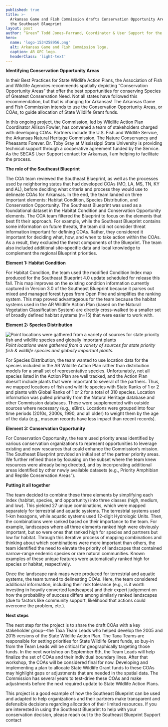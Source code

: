 ```yaml
---
published: true
title: >-
  Arkansas Game and Fish Commission drafts Conservation Opportunity Areas using
  the Southeast Blueprint
layout: post
author: “Green” Todd Jones-Farrand, Coordinator & User Support for the Middle South subregion of the Southeast Blueprint
hero:
  name: 'logo-1534258956.png'
  alt: Arkansas Game and Fish Commission logo.
  caption: AR GFC logo.
  headerClass: 'light-text'
---
```

**Identifying Conservation Opportunity Areas**

In their Best Practices for State Wildlife Action Plans, the Association of Fish and Wildlife Agencies recommends spatially depicting “Conservation Opportunity Areas” that offer the best opportunities for conserving Species of Greatest Conservation Need. Not all states have followed this recommendation, but that is changing for Arkansas! The Arkansas Game and Fish Commission intends to use the Conservation Opportunity Areas, or COAs, to guide allocation of State Wildlife Grant funds.

In this ongoing project, the Commission, led by Wildlife Action Plan Coordinator Allison Fowler, has convened a team of stakeholders charged with developing COAs. Partners include the U.S. Fish and Wildlife Service, the Arkansas Natural Heritage Commission, The Nature Conservancy and Pheasants Forever. Dr. Toby Gray at Mississippi State University is providing technical support through a cooperative agreement funded by the Service. As the SECAS User Support contact for Arkansas, I am helping to facilitate the process.

<!--more-->

**The role of the Southeast Blueprint**

The COA team reviewed the Southeast Blueprint, as well as the processes used by neighboring states that had developed COAs (MO, LA, MS, TN, KY and AL), before deciding what criteria and process they would use to delineate COAs for Arkansas. In the end, the team landed on three important elements: Habitat Condition, Species Distribution, and Conservation Opportunity. The Southeast Blueprint was used as a foundational dataset in the Habitat Condition and Conservation Opportunity elements. The COA team filtered the Blueprint to focus on the elements that best fit their approach. For example, while the Southeast Blueprint contains some information on future threats, the team did not consider threat information important for defining COAs. Rather, they considered it important for deciding what, how, and when to take action within the COAs. As a result, they excluded the threat components of the Blueprint. The team also included additional site-specific data and local knowledge to complement the regional Blueprint priorities. 

**Element 1: Habitat Condition**

For Habitat Condition, the team used the modified Condition Index map produced for the Southeast Blueprint 4.0 update scheduled for release this fall. This map improves on the existing condition information currently captured in Version 3.0 of the Southeast Blueprint because it parses out mixed and managed forest types from Open Pine and simplifies the ranking system. This map proved advantageous for the team because the habitat systems used in the AR Wildlife Action Plan (based on the Natural Vegetation Classification System) are directly cross-walked to a smaller set of broadly defined habitat systems (n=15) that were easier to work with.

**Element 2: Species Distribution**

![Point locations were gathered from a variety of sources for state priority fish and wildlife species and globally important plants]({{site.baseurl}}/images/AR_for_SECAS.jpg)
_Point locations were gathered from a variety of sources for state priority fish & wildlife species and globally important plants._

For Species Distribution, the team wanted to use location data for the species included in the AR Wildlife Action Plan rather than distribution models for a small set of representative species. Unfortunately, not all species listed in the Action Plan are well tracked, and the Action Plan doesn’t include plants that were important to several of the partners. Thus, we mapped locations of fish and wildlife species with State Ranks of 1 or 2 and plants with Global Ranks of 1 or 2 for a total of 310 species. Location information was pulled primarily from the Natural Heritage database and other Commission databases. These were supplemented with outside sources where necessary (e.g., eBird). Locations were grouped into four time periods (2010s, 2000s, 1990, and all older) to weight them by the age of the data (e.g., museum records have less impact than recent records). 

**Element 3: Conservation Opportunity**

For Conservation Opportunity, the team used priority areas identified by various conservation organizations to represent opportunities to leverage existing and new resources that could enhance the Commission’s mission. The Southeast Blueprint provided an initial set of the partner priority areas. We further refined those by focusing on the subset where the team knew resources were already being directed, and by incorporating additional areas identified by other newly available datasets (e.g., Priority Amphibian and Reptile Conservation Areas”).

**Putting it all together**

The team decided to combine these three elements by simplifying each index (habitat, species, and opportunity) into three classes (high, medium, and low). This yielded 27 unique combinations, which were mapped separately for terrestrial and aquatic systems. The terrestrial systems used 1-km hexagons, while aquatic systems used 12-digit Hydrologic Units. Then, the combinations were ranked based on their importance to the team. For example, landscapes where all three elements ranked high were obviously important, but so were ones that ranked high for species and partners but low for habitat. Through this iterative process of mapping combinations and thinking about which combinations were more important than others, the team identified the need to elevate the priority of landscapes that contained narrow-range endemic species or rare natural communities. Known examples of these unique features were automatically ranked high for species or habitat, respectively. 

Once the landscape rank maps were produced for terrestrial and aquatic systems, the team turned to delineating COAs. Here, the team considered additional information, including their risk tolerance (e.g., is it worth investing in heavily converted landscapes) and their expert judgement on how the probability of success differs among similarly ranked landscapes (due to factors like community support, likelihood that actions could overcome the problem, etc.). 

**Next steps**

The next step for the project is to share the draft COAs with a key stakeholder group--the Taxa Team Leads 
who helped develop the 2005 and 2015 versions of the State Wildlife Action Plan. The Taxa Teams are responsible for setting priorities for State Wildlife Grant funds, so buy-in from the Team Leads will be critical for geographically targeting those funds. In the next workshop on September 6th, the Team Leads will help finalize the set of COAs and their individual boundary lines. After that workshop, the COAs will be considered final for now. Developing and implementing a plan to allocate State Wildlife Grant funds to these COAs may highlight gaps or adjustments that are needed in the spatial data. The Commission has several years to test-drive these COAs and make adjustments before the next required update to State Wildlife Action Plans.

This project is a good example of how the Southeast Blueprint can be used and adapted to help organizations and their partners make transparent and defensible decisions regarding allocation of their limited resources. If you are interested in using the Southeast Blueprint to help with your conservation decision, please reach out to the Southeast Blueprint Support contact
